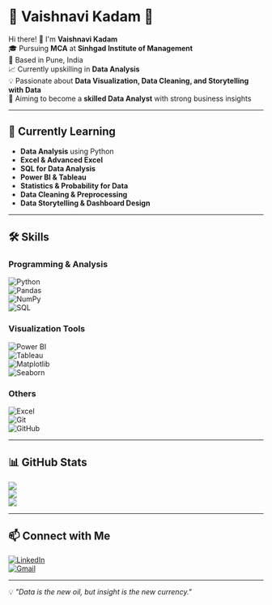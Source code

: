 # 🤖 Vaishnavi Kadam 🤖

Hi there! 👋 I'm **Vaishnavi Kadam**  
🎓 Pursuing **MCA** at **Sinhgad Institute of Management**  
📍 Based in Pune, India  
📈 Currently upskilling in **Data Analysis**  
💡 Passionate about **Data Visualization, Data Cleaning, and Storytelling with Data**  
🚀 Aiming to become a **skilled Data Analyst** with strong business insights  

---

## 🌱 Currently Learning
- **Data Analysis** using Python  
- **Excel & Advanced Excel**  
- **SQL for Data Analysis**  
- **Power BI & Tableau**  
- **Statistics & Probability for Data**  
- **Data Cleaning & Preprocessing**  
- **Data Storytelling & Dashboard Design**  

---

## 🛠 Skills

### Programming & Analysis  
![Python](https://img.shields.io/badge/Python-3776AB?style=for-the-badge&logo=python&logoColor=white)  
![Pandas](https://img.shields.io/badge/Pandas-150458?style=for-the-badge&logo=pandas&logoColor=white)  
![NumPy](https://img.shields.io/badge/Numpy-013243?style=for-the-badge&logo=numpy&logoColor=white)  
![SQL](https://img.shields.io/badge/SQL-4479A1?style=for-the-badge&logo=postgresql&logoColor=white)  

### Visualization Tools  
![Power BI](https://img.shields.io/badge/Power%20BI-F2C811?style=for-the-badge&logo=powerbi&logoColor=black)  
![Tableau](https://img.shields.io/badge/Tableau-E97627?style=for-the-badge&logo=tableau&logoColor=white)  
![Matplotlib](https://img.shields.io/badge/Matplotlib-003B57?style=for-the-badge&logo=python&logoColor=white)  
![Seaborn](https://img.shields.io/badge/Seaborn-4E97A5?style=for-the-badge&logo=python&logoColor=white)  

### Others  
![Excel](https://img.shields.io/badge/Excel-217346?style=for-the-badge&logo=microsoft-excel&logoColor=white)  
![Git](https://img.shields.io/badge/Git-F05032?style=for-the-badge&logo=git&logoColor=white)  
![GitHub](https://img.shields.io/badge/GitHub-121011?style=for-the-badge&logo=github&logoColor=white)  

---

## 📊 GitHub Stats
![](https://github-readme-stats.vercel.app/api?username=Vaishnavi&theme=radical&hide_border=false&include_all_commits=true&count_private=true)  
![](https://github-readme-streak-stats.herokuapp.com/?user=Vaishnavi-Kadam&theme=radical&hide_border=false)  
![](https://github-readme-stats.vercel.app/api/top-langs/?username=Vaishnavi-Kadam&theme=radical&hide_border=false&layout=compact)  

---

## 📫 Connect with Me
[![LinkedIn](https://img.shields.io/badge/LinkedIn-blue?style=for-the-badge&logo=linkedin)](https://www.linkedin.com/in/your-linkedin-id)  
[![Gmail](https://img.shields.io/badge/Email-D14836?style=for-the-badge&logo=gmail&logoColor=white)](mailto:youremail@example.com)  

---

💡 *"Data is the new oil, but insight is the new currency."*  
